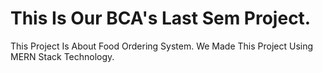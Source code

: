 # This Is Our BCA's Last Sem Project.
 This Project Is About Food Ordering System. We Made This Project Using MERN Stack Technology. 
